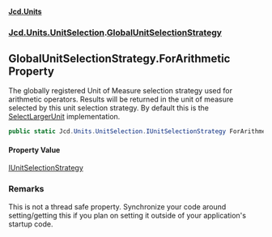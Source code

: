 #### [Jcd.Units](index.md 'index')
### [Jcd.Units.UnitSelection](Jcd.Units.UnitSelection.md 'Jcd.Units.UnitSelection').[GlobalUnitSelectionStrategy](GlobalUnitSelectionStrategy.md 'Jcd.Units.UnitSelection.GlobalUnitSelectionStrategy')

## GlobalUnitSelectionStrategy.ForArithmetic Property

The globally registered Unit of Measure selection strategy used for arithmetic operators.
Results will be returned in the unit of measure selected by this unit selection strategy.
By default this is the [SelectLargerUnit](SelectLargerUnit.md 'Jcd.Units.UnitSelection.SelectLargerUnit') implementation.

```csharp
public static Jcd.Units.UnitSelection.IUnitSelectionStrategy ForArithmetic { get; set; }
```

#### Property Value
[IUnitSelectionStrategy](IUnitSelectionStrategy.md 'Jcd.Units.UnitSelection.IUnitSelectionStrategy')

### Remarks
This is not a thread safe property. Synchronize your code around setting/getting this if you plan on setting it
outside of your application's startup code.